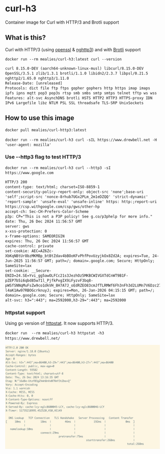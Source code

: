 # curl-h3
Container image for Curl with HTTP/3 and Brotli support

## What is this?
Curl with HTTP/3 (using [openssl](https://github.com/openssl/openssl) & [nghttp3](https://github.com/ngtcp2/nghttp3)) and with [Brotli](https://github.com/google/brotli) support

```
docker run --rm mealies/curl-h3:latest curl --version 
```

```
curl 8.15.0-DEV (aarch64-unknown-linux-musl) libcurl/8.15.0-DEV OpenSSL/3.5.1 zlib/1.3.1 brotli/1.1.0 libidn2/2.3.7 libpsl/0.21.5 nghttp2/1.65.0 nghttp3/1.11.0
Release-Date: [unreleased]
Protocols: dict file ftp ftps gopher gophers http https imap imaps ipfs ipns mqtt pop3 pop3s rtsp smb smbs smtp smtps telnet tftp ws wss
Features: alt-svc AsynchDNS brotli HSTS HTTP2 HTTP3 HTTPS-proxy IDN IPv6 Largefile libz NTLM PSL SSL threadsafe TLS-SRP UnixSockets
```

## How to use this image
```
docker pull mealies/curl-http3:latest

docker run --rm mealies/curl-h3 curl -sIL https://www.drewbell.net -H 'user-agent: mozilla' 
```

### Use --http3 flag to test HTTP/3 
```
docker run --rm mealies/curl-h3 curl --http3 -sI https://www.google.com
```

```
HTTP/3 200
content-type: text/html; charset=ISO-8859-1
content-security-policy-report-only: object-src 'none';base-uri 'self';script-src 'nonce-8rhub7UGx2PLm_2m1eDZQQ' 'strict-dynamic' 'report-sample' 'unsafe-eval' 'unsafe-inline' https: http:;report-uri https://csp.withgoogle.com/csp/gws/other-hp
accept-ch: Sec-CH-Prefers-Color-Scheme
p3p: CP="This is not a P3P policy! See g.co/p3phelp for more info."
date: Thu, 26 Dec 2024 11:56:57 GMT
server: gws
x-xss-protection: 0
x-frame-options: SAMEORIGIN
expires: Thu, 26 Dec 2024 11:56:57 GMT
cache-control: private
set-cookie: AEC=AZ6Zc-XbKqNBtUr8bzMKMBp_btBtZdav4bBOoKFvPhfPovUzyjkOx8Zd2A; expires=Tue, 24-Jun-2025 11:56:57 GMT; path=/; domain=.google.com; Secure; HttpOnly; SameSite=lax
set-cookie: __Secure-ENID=24.SE=Yvi_gg5awOLFCc21s3JezhOz5MKBCWIVGXTdCnWT9B1F-pZEP7b5i6qbd85w71l_PjfkPxgIX9iFyzvF3bq8-pWSfSNNqMuFsZw9co1dkVH_8H7A7J_oEdRZEO83cmJfTLRMWf6Fh3nFh3d2LUMn7V6Dzc27cm1ct0kW8omunzhghLPQamB-l4aK1Aw97RBOGcrknuyJ; expires=Mon, 26-Jan-2026 04:15:15 GMT; path=/; domain=.google.com; Secure; HttpOnly; SameSite=lax
alt-svc: h3=":443"; ma=2592000,h3-29=":443"; ma=2592000
```


### httpstat support

Using go version of [httpstat](https://github.com/mealies/httpstat).  It now supports HTTP/3.

`docker run  --rm mealies/curl-h3 httpstat -h3  https://www.drewbell.net/`

![](httpstat.png?raw=true "HTTPSTAT")
